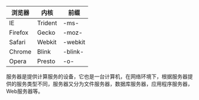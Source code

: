 | 浏览器  | 内核    | 前缀    |
| ------- | ------- | ------- |
| IE      | Trident | -ms-    |
| Firefox | Gecko   | -moz-   |
| Safari  | Webkit  | -webkit |
| Chrome  | Blink   | -blink- |
| Opera   | Presto  | -o-     | 
服务器是提供计算服务的设备，它也是一台计算机，在网络环境下，根据服务器提供的服务类型不同，服务器又分为文件服务器，数据库服务器，应用程序服务器，Web服务器等。